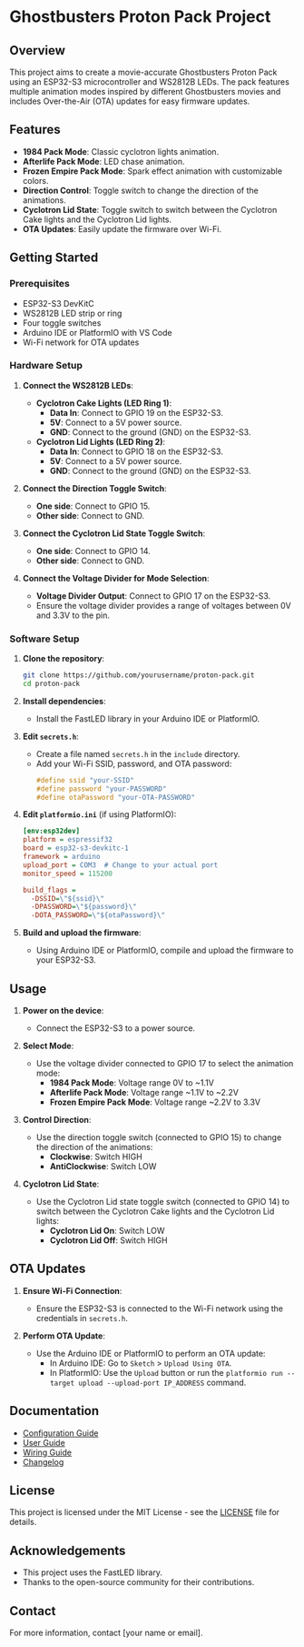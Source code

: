 # Ghostbusters Proton Pack Project

## Overview

This project aims to create a movie-accurate Ghostbusters Proton Pack using an ESP32-S3 microcontroller and WS2812B LEDs. The pack features multiple animation modes inspired by different Ghostbusters movies and includes Over-the-Air (OTA) updates for easy firmware updates.

## Features

- **1984 Pack Mode**: Classic cyclotron lights animation.
- **Afterlife Pack Mode**: LED chase animation.
- **Frozen Empire Pack Mode**: Spark effect animation with customizable colors.
- **Direction Control**: Toggle switch to change the direction of the animations.
- **Cyclotron Lid State**: Toggle switch to switch between the Cyclotron Cake lights and the Cyclotron Lid lights.
- **OTA Updates**: Easily update the firmware over Wi-Fi.

## Getting Started

### Prerequisites

- ESP32-S3 DevKitC
- WS2812B LED strip or ring
- Four toggle switches
- Arduino IDE or PlatformIO with VS Code
- Wi-Fi network for OTA updates

### Hardware Setup

1. **Connect the WS2812B LEDs**:
    - **Cyclotron Cake Lights (LED Ring 1)**:
      - **Data In**: Connect to GPIO 19 on the ESP32-S3.
      - **5V**: Connect to a 5V power source.
      - **GND**: Connect to the ground (GND) on the ESP32-S3.
    - **Cyclotron Lid Lights (LED Ring 2)**:
      - **Data In**: Connect to GPIO 18 on the ESP32-S3.
      - **5V**: Connect to a 5V power source.
      - **GND**: Connect to the ground (GND) on the ESP32-S3.

2. **Connect the Direction Toggle Switch**:
    - **One side**: Connect to GPIO 15.
    - **Other side**: Connect to GND.

3. **Connect the Cyclotron Lid State Toggle Switch**:
    - **One side**: Connect to GPIO 14.
    - **Other side**: Connect to GND.

4. **Connect the Voltage Divider for Mode Selection**:
    - **Voltage Divider Output**: Connect to GPIO 17 on the ESP32-S3.
    - Ensure the voltage divider provides a range of voltages between 0V and 3.3V to the pin.

### Software Setup

1. **Clone the repository**:
    ```sh
    git clone https://github.com/yourusername/proton-pack.git
    cd proton-pack
    ```

2. **Install dependencies**:
    - Install the FastLED library in your Arduino IDE or PlatformIO.

3. **Edit `secrets.h`**:
    - Create a file named `secrets.h` in the `include` directory.
    - Add your Wi-Fi SSID, password, and OTA password:
        ```cpp
        #define ssid "your-SSID"
        #define password "your-PASSWORD"
        #define otaPassword "your-OTA-PASSWORD"
        ```

4. **Edit `platformio.ini`** (if using PlatformIO):
    ```ini
    [env:esp32dev]
    platform = espressif32
    board = esp32-s3-devkitc-1
    framework = arduino
    upload_port = COM3  # Change to your actual port
    monitor_speed = 115200

    build_flags =
      -DSSID=\"${ssid}\"
      -DPASSWORD=\"${password}\"
      -DOTA_PASSWORD=\"${otaPassword}\"
    ```

5. **Build and upload the firmware**:
    - Using Arduino IDE or PlatformIO, compile and upload the firmware to your ESP32-S3.

## Usage

1. **Power on the device**:
    - Connect the ESP32-S3 to a power source.

2. **Select Mode**:
    - Use the voltage divider connected to GPIO 17 to select the animation mode:
        - **1984 Pack Mode**: Voltage range 0V to ~1.1V
        - **Afterlife Pack Mode**: Voltage range ~1.1V to ~2.2V
        - **Frozen Empire Pack Mode**: Voltage range ~2.2V to 3.3V

3. **Control Direction**:
    - Use the direction toggle switch (connected to GPIO 15) to change the direction of the animations:
        - **Clockwise**: Switch HIGH
        - **AntiClockwise**: Switch LOW

4. **Cyclotron Lid State**:
    - Use the Cyclotron Lid state toggle switch (connected to GPIO 14) to switch between the Cyclotron Cake lights and the Cyclotron Lid lights:
        - **Cyclotron Lid On**: Switch LOW
        - **Cyclotron Lid Off**: Switch HIGH

## OTA Updates

1. **Ensure Wi-Fi Connection**:
    - Ensure the ESP32-S3 is connected to the Wi-Fi network using the credentials in `secrets.h`.

2. **Perform OTA Update**:
    - Use the Arduino IDE or PlatformIO to perform an OTA update:
        - In Arduino IDE: Go to `Sketch` > `Upload Using OTA`.
        - In PlatformIO: Use the `Upload` button or run the `platformio run --target upload --upload-port IP_ADDRESS` command.

## Documentation

- [Configuration Guide](configuration_guide.md)
- [User Guide](user_guide.md)
- [Wiring Guide](wiring_guide.md)
- [Changelog](CHANGELOG.md)

## License

This project is licensed under the MIT License - see the [LICENSE](LICENSE) file for details.

## Acknowledgements

- This project uses the FastLED library.
- Thanks to the open-source community for their contributions.

## Contact

For more information, contact [your name or email].
